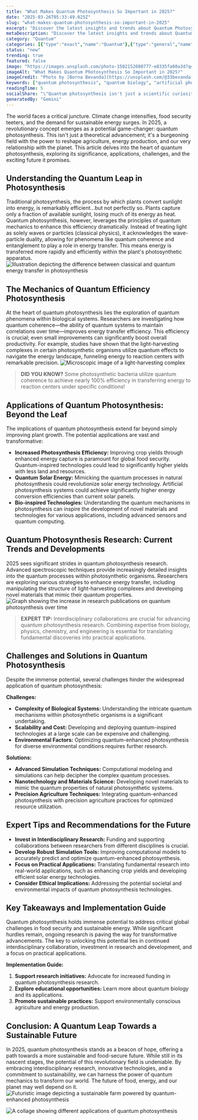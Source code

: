 ```yaml
---
title: "What Makes Quantum Photosynthesis So Important in 2025?"
date: "2025-03-26T05:33:49.025Z"
slug: "what-makes-quantum-photosynthesis-so-important-in-2025"
excerpt: "Discover the latest insights and trends about Quantum Photosynthesis. This comprehensive guide covers everything you need to know about Quantum Photosynthesis in 2025."
metaDescription: "Discover the latest insights and trends about Quantum Photosynthesis. This comprehensive guide covers everything you need to know about Quantum Photosynthe..."
category: "Quantum"
categories: [{"type":"exact","name":"Quantum"},{"type":"general","name":"Biology"},{"type":"medium","name":"Biophysics"},{"type":"specific","name":"Energy Transfer"},{"type":"niche","name":"Light Harvesting"}]
status: "new"
trending: true
featured: false
image: "https://images.unsplash.com/photo-1502152080777-e8335fa08a3d?q=85&w=1200&fit=max&fm=webp&auto=compress"
imageAlt: "What Makes Quantum Photosynthesis So Important in 2025?"
imageCredit: "Photo by [Borna Bevanda](https://unsplash.com/@33bevanda) on Unsplash"
keywords: ["quantum photosynthesis", "quantum biology", "artificial photosynthesis", "quantum efficiency photosynthesis", "quantum mechanics photosynthesis", "increase photosynthesis efficiency", "quantum solar energy", "buy quantum photosynthesis system", "quantum photosynthesis research", "applications of quantum photosynthesis"]
readingTime: 5
socialShare: "\"Quantum photosynthesis isn't just a scientific curiosity; it's a potential solution to global food and energy crises.  Imagine crops that yield ten times more, powered by sunlight harnessed with near-perfect efficiency.\""
generatedBy: "Gemini"
---
```




The world faces a critical juncture.  Climate change intensifies, food security teeters, and the demand for sustainable energy surges.  In 2025, a revolutionary concept emerges as a potential game-changer: quantum photosynthesis.  This isn't just a theoretical advancement; it's a burgeoning field with the power to reshape agriculture, energy production, and our very relationship with the planet. This article delves into the heart of quantum photosynthesis, exploring its significance, applications, challenges, and the exciting future it promises.

## Understanding the Quantum Leap in Photosynthesis

Traditional photosynthesis, the process by which plants convert sunlight into energy, is remarkably efficient...but not perfectly so.  Plants capture only a fraction of available sunlight, losing much of its energy as heat.  Quantum photosynthesis, however, leverages the principles of quantum mechanics to enhance this efficiency dramatically.  Instead of treating light as solely waves or particles (classical physics), it acknowledges the wave-particle duality, allowing for phenomena like quantum coherence and entanglement to play a role in energy transfer.  This means energy is transferred more rapidly and efficiently within the plant's photosynthetic apparatus. ![Illustration depicting the difference between classical and quantum energy transfer in photosynthesis](https://images.unsplash.com/photo-1566658426752-2c131ea62eaa?q=85&w=1200&fit=max&fm=webp&auto=compress)

## The Mechanics of Quantum Efficiency Photosynthesis

At the heart of quantum photosynthesis lies the exploration of quantum phenomena within biological systems.  Researchers are investigating how quantum coherence—the ability of quantum systems to maintain correlations over time—improves energy transfer efficiency.  This efficiency is crucial; even small improvements can significantly boost overall productivity.  For example, studies have shown that the light-harvesting complexes in certain photosynthetic organisms utilize quantum effects to navigate the energy landscape, funneling energy to reaction centers with remarkable precision. ![Microscopic image of a light-harvesting complex](https://images.unsplash.com/photo-1502152080777-e8335fa08a3d?q=85&w=1200&fit=max&fm=webp&auto=compress)

> **DID YOU KNOW?** Some photosynthetic bacteria utilize quantum coherence to achieve nearly 100% efficiency in transferring energy to reaction centers under specific conditions!

## Applications of Quantum Photosynthesis: Beyond the Leaf

The implications of quantum photosynthesis extend far beyond simply improving plant growth.  The potential applications are vast and transformative:

* **Increased Photosynthesis Efficiency:**  Improving crop yields through enhanced energy capture is paramount for global food security.  Quantum-inspired technologies could lead to significantly higher yields with less land and resources.
* **Quantum Solar Energy:**  Mimicking the quantum processes in natural photosynthesis could revolutionize solar energy technology.  Artificial photosynthesis systems could achieve significantly higher energy conversion efficiencies than current solar panels.
* **Bio-inspired Technologies:**  Understanding the quantum mechanisms in photosynthesis can inspire the development of novel materials and technologies for various applications, including advanced sensors and quantum computing.

## Quantum Photosynthesis Research: Current Trends and Developments

2025 sees significant strides in quantum photosynthesis research.  Advanced spectroscopic techniques provide increasingly detailed insights into the quantum processes within photosynthetic organisms.  Researchers are exploring various strategies to enhance energy transfer, including manipulating the structure of light-harvesting complexes and developing novel materials that mimic their quantum properties. ![Graph showing the increase in research publications on quantum photosynthesis over time](https://images.unsplash.com/photo-1507561152-ed3719ac59f1?q=85&w=1200&fit=max&fm=webp&auto=compress)

> **EXPERT TIP:**  Interdisciplinary collaborations are crucial for advancing quantum photosynthesis research.  Combining expertise from biology, physics, chemistry, and engineering is essential for translating fundamental discoveries into practical applications.

## Challenges and Solutions in Quantum Photosynthesis

Despite the immense potential, several challenges hinder the widespread application of quantum photosynthesis:

**Challenges:**

* **Complexity of Biological Systems:**  Understanding the intricate quantum mechanisms within photosynthetic organisms is a significant undertaking.
* **Scalability and Cost:**  Developing and deploying quantum-inspired technologies at a large scale can be expensive and challenging.
* **Environmental Factors:**  Optimizing quantum-enhanced photosynthesis for diverse environmental conditions requires further research.

**Solutions:**

* **Advanced Simulation Techniques:**  Computational modeling and simulations can help decipher the complex quantum processes.
* **Nanotechnology and Materials Science:**  Developing novel materials to mimic the quantum properties of natural photosynthetic systems.
* **Precision Agriculture Techniques:**  Integrating quantum-enhanced photosynthesis with precision agriculture practices for optimized resource utilization.

##  Expert Tips and Recommendations for the Future

* **Invest in Interdisciplinary Research:**  Funding and supporting collaborations between researchers from different disciplines is crucial.
* **Develop Robust Simulation Tools:**  Improving computational models to accurately predict and optimize quantum-enhanced photosynthesis.
* **Focus on Practical Applications:**  Translating fundamental research into real-world applications, such as enhancing crop yields and developing efficient solar energy technologies.
* **Consider Ethical Implications:**  Addressing the potential societal and environmental impacts of quantum photosynthesis technologies.

## Key Takeaways and Implementation Guide

Quantum photosynthesis holds immense potential to address critical global challenges in food security and sustainable energy.  While significant hurdles remain, ongoing research is paving the way for transformative advancements.  The key to unlocking this potential lies in continued interdisciplinary collaboration, investment in research and development, and a focus on practical applications.

**Implementation Guide:**

1. **Support research initiatives:**  Advocate for increased funding in quantum photosynthesis research.
2. **Explore educational opportunities:**  Learn more about quantum biology and its applications.
3. **Promote sustainable practices:**  Support environmentally conscious agriculture and energy production.

## Conclusion: A Quantum Leap Towards a Sustainable Future

In 2025, quantum photosynthesis stands as a beacon of hope, offering a path towards a more sustainable and food-secure future.  While still in its nascent stages, the potential of this revolutionary field is undeniable.  By embracing interdisciplinary research, innovative technologies, and a commitment to sustainability, we can harness the power of quantum mechanics to transform our world.  The future of food, energy, and our planet may well depend on it.  ![Futuristic image depicting a sustainable farm powered by quantum-enhanced photosynthesis](https://images.unsplash.com/photo-1543029505-07794a585851?q=85&w=1200&fit=max&fm=webp&auto=compress)

![A collage showing different applications of quantum photosynthesis](https://images.unsplash.com/photo-1526797072-6f5b4aec8421?q=85&w=1200&fit=max&fm=webp&auto=compress)
